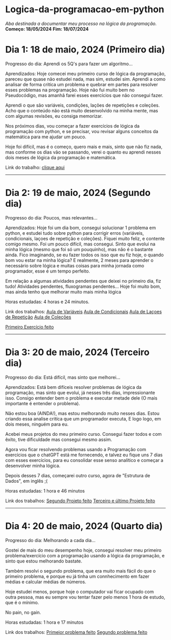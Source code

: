 # Logica-da-programacao-em-python
 *Aba destinada a documentar meu processo na lógica da programação.*
 **Começo: 18/05/2024**
 **Fim: 18/07/2024**

 # Dia 1: 18 de maio, 2024 (Primeiro dia)

Progresso do dia: Aprendi os 5Q's para fazer um algoritmo...

Aprendizados: Hoje comecei meu primeiro curso de lógica da programação, pareceu que quase não estudei nada, mas sim, estudei sim. Aprendi a como analisar de forma critíca um problema e quebrar em partes para resolver esses problemas na programação. Hoje não fui muito bem no Pseudocódigo, mas amanhã farei esses exercícios que não consegui fazer.

Aprendi o que são variáveis, condiçôes, lações de repetições e coleções. Acho que o conteúdo não está muito desenvolvido na minha mente, mas com algumas revisões, eu consiga memorizar.

Nos próximos dias, vou começar a fazer exercícios de lógica da programação com python, e se precisar, vou revisar alguns conceitos da matemática para me ajudar um pouco.

Hoje foi difícil, mas é o começo, quero mais e mais, sinto que não fiz nada, mas conforme os dias vão se passando, verei o quanto eu aprendi nesses dois meses de lógica da programação e matemática.

Link do trabalho: [clique aqui](README.md)

***

# Dia 2: 19 de maio, 2024 (Segundo dia)

Progresso do dia: Poucos, mas relevantes...

Aprendizados: Hoje foi um dia bom, consegui solucionar 1 problema em python, e estudei tudo sobre python para corrigir erros (variáveis, condicionais, laçoes de repetição e coleções). Fiquei muito feliz, e contente comigo mesmo. Foi um pouco difícil, mas consegui. Sinto que evolui na minha lógica (mesmo que foi só um pouquinho), mas não é o bastante ainda. Fico imaginando, se eu fazer todos os isso que eu fiz hoje, o quando bom vou estar na minha lógica? E realmente, 2 meses para aprender o necessário sobre lógica e muitas coisas para minha jornada como programador, esse é um tempo perfeito.

Em relação a algumas atividades pendentes que deixei no primeiro dia, fiz tudo! Atividades pendentes, fluxogramas pendentes... Hoje foi muito bom, mas ainda tenho que melhorar muito mais minha lógica

Horas estudadas: 4 horas e 24 minutos.

Link dos trabalhos: [Aula de Variáveis](pythoncorse1/variaveis.py)
[Aula de Condicionais](pythoncorse1/condicionais.py)
[Aula de Laçoes de Repetição](pythoncorse1/lacosderepeticao.py)
[Aula de Coleções](pythoncorse1/colecoes.py)

[Primeiro Exercício feito](pythoncorse1/projeto1.py)

***

# Dia 3: 20 de maio, 2024 (Terceiro dia)

Progresso do dia: Está difícil, mas sinto que melhorei...

Aprendizados: Está bem difíceis resolver problemas de lógica da programação, mas sinto que evolui, já nesses três dias, impressionante isso. Consigo entender bem o problema e executar metade dele (O mais importante é entender o problema).

Não estou boa (AINDA!), mas estou melhorando muito nesses dias. Estou criando essa analise critíca que um programador executa, E logo logo, em dois meses, ninguém para eu.

Acebei meus projetos do meu primeiro curso. Consegui fazer todos e com êxito, tive dificuldade mas consegui mesmo assim.

Agora vou ficar resolvendo problemas usando a Programação com exercícios que o chatGPT está me fornecendo, e talvez eu fique uns 7 dias com esses exercícios, para eu consolidar esse senso analítico e começar a desenvolver minha lógica.

Depois desses 7 dias, começarei outro curso, agora de "Estrutura de Dados", em inglês ;(

Horas estudadas: 1 hora e 46 minutos

Link dos trabalhos: [Segundo Projeto feito](pythoncorse1/projeto2.py)
[Terceiro e último Projeto feito](pythoncorse1/projeto3.py)

***

# Dia 4: 20 de maio, 2024 (Quarto dia)

Progresso do dia: Melhorando a cada dia...

Gostei de mais do meu desempenho hoje, consegui resolver meu primeiro problema/exercício com a programação usando a lógica da programação, e sinto que estou melhorando bastate.

Também resolvi o segundo problema, que era muito mais fácil do que o primeiro problema, e porque eu já tinha um connhecimento em fazer médias e calcular médias de números.

Hoje estudei menos, porque hoje o computador vai ficar ocupado com outra pessoa, mas eu sempre vou tentar fazer pelo menos 1 hora de estudo, que é o mínimo.

No pain, no gain.

Horas estudadas: 1 hora e 17 minutos

Link dos trabalhos: [Primeior problema feito](pythoncorse1/Exercícios/exercicios1.py)
[Segundo problema feito](pythoncorse1/Exercícios/exercicio2.py)